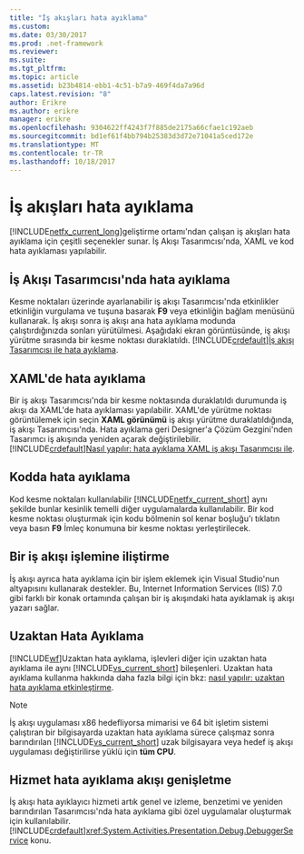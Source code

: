```yaml
---
title: "İş akışları hata ayıklama"
ms.custom: 
ms.date: 03/30/2017
ms.prod: .net-framework
ms.reviewer: 
ms.suite: 
ms.tgt_pltfrm: 
ms.topic: article
ms.assetid: b23b4814-ebb1-4c51-b7a9-469f4da7a96d
caps.latest.revision: "8"
author: Erikre
ms.author: erikre
manager: erikre
ms.openlocfilehash: 9304622ff4243f7f885de2175a66cfae1c192aeb
ms.sourcegitcommit: bd1ef61f4bb794b25383d3d72e71041a5ced172e
ms.translationtype: MT
ms.contentlocale: tr-TR
ms.lasthandoff: 10/18/2017
---
```

# <a name="debugging-workflows"></a>İş akışları hata ayıklama
[!INCLUDE[netfx_current_long](../../../includes/netfx-current-long-md.md)]geliştirme ortamı'ndan çalışan iş akışları hata ayıklama için çeşitli seçenekler sunar. İş Akışı Tasarımcısı'nda, XAML ve kod hata ayıklaması yapılabilir.  
  
## <a name="debugging-in-the-workflow-designer"></a>İş Akışı Tasarımcısı'nda hata ayıklama  
 Kesme noktaları üzerinde ayarlanabilir iş akışı Tasarımcısı'nda etkinlikler etkinliğin vurgulama ve tuşuna basarak **F9** veya etkinliğin bağlam menüsünü kullanarak. İş akışı sonra iş akışı ana hata ayıklama modunda çalıştırdığınızda sonları yürütülmesi. Aşağıdaki ekran görüntüsünde, iş akışı yürütme sırasında bir kesme noktası duraklatıldı. [!INCLUDE[crdefault](../../../includes/crdefault-md.md)][İş akışı Tasarımcısı ile hata ayıklama](/visualstudio/workflow-designer/debugging-workflows-with-the-workflow-designer).  
  
## <a name="debugging-in-xaml"></a>XAML'de hata ayıklama  
 Bir iş akışı Tasarımcısı'nda bir kesme noktasında duraklatıldı durumunda iş akışı da XAML'de hata ayıklaması yapılabilir. XAML'de yürütme noktası görüntülemek için seçin **XAML görünümü** iş akışı yürütme duraklatıldığında, iş akışı Tasarımcısı'nda. Hata ayıklama geri Designer'a Çözüm Gezgini'nden Tasarımcı iş akışında yeniden açarak değiştirilebilir. [!INCLUDE[crdefault](../../../includes/crdefault-md.md)][Nasıl yapılır: hata ayıklama XAML iş akışı Tasarımcısı ile](/visualstudio/workflow-designer/how-to-debug-xaml-with-the-workflow-designer).  
  
## <a name="debugging-in-code"></a>Kodda hata ayıklama  
 Kod kesme noktaları kullanılabilir [!INCLUDE[netfx_current_short](../../../includes/netfx-current-short-md.md)] aynı şekilde bunlar kesinlik temelli diğer uygulamalarda kullanılabilir. Bir kod kesme noktası oluşturmak için kodu bölmenin sol kenar boşluğu'ı tıklatın veya basın **F9** İmleç konumuna bir kesme noktası yerleştirilecek.  
  
## <a name="attaching-to-a-workflow-process"></a>Bir iş akışı işlemine iliştirme  
 İş akışı ayrıca hata ayıklama için bir işlem eklemek için Visual Studio'nun altyapısını kullanarak destekler. Bu, Internet Information Services (IIS) 7.0 gibi farklı bir konak ortamında çalışan bir iş akışındaki hata ayıklamak iş akışı yazarı sağlar.  
  
## <a name="remote-debugging"></a>Uzaktan Hata Ayıklama  
 [!INCLUDE[wf](../../../includes/wf-md.md)]Uzaktan hata ayıklama, işlevleri diğer için uzaktan hata ayıklama ile aynı [!INCLUDE[vs_current_short](../../../includes/vs-current-short-md.md)] bileşenleri. Uzaktan hata ayıklama kullanma hakkında daha fazla bilgi için bkz: [nasıl yapılır: uzaktan hata ayıklama etkinleştirme](http://go.microsoft.com/fwlink/?LinkId=196257).  
  
> [!NOTE]
>  İş akışı uygulaması x86 hedefliyorsa mimarisi ve 64 bit işletim sistemi çalıştıran bir bilgisayarda uzaktan hata ayıklama sürece çalışmaz sonra barındırılan [!INCLUDE[vs_current_short](../../../includes/vs-current-short-md.md)] uzak bilgisayara veya hedef iş akışı uygulaması değiştirilirse yüklü için **tüm CPU**.  
  
## <a name="extending-the-workflow-debugging-service"></a>Hizmet hata ayıklama akışı genişletme  
 İş akışı hata ayıklayıcı hizmeti artık genel ve izleme, benzetimi ve yeniden barındırılan Tasarımcısı'nda hata ayıklama gibi özel uygulamalar oluşturmak için kullanılabilir. [!INCLUDE[crdefault](../../../includes/crdefault-md.md)]<xref:System.Activities.Presentation.Debug.DebuggerService> konu.
